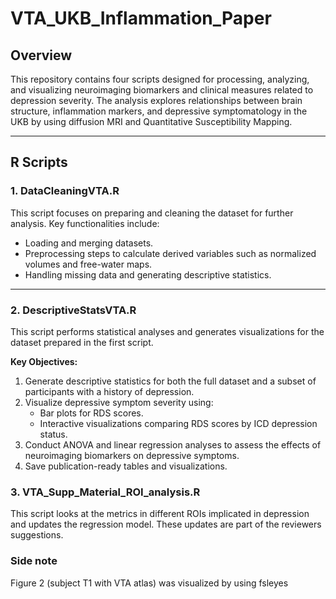 # VTA_UKB_Inflammation_Paper

## Overview
This repository contains four scripts designed for processing, analyzing, and visualizing neuroimaging biomarkers and clinical measures related to depression severity. The analysis explores relationships between brain structure, inflammation markers, and depressive symptomatology in the UKB by using diffusion MRI and Quantitative Susceptibility Mapping.

---

## R Scripts

### 1. **DataCleaningVTA.R**
This script focuses on preparing and cleaning the dataset for further analysis. Key functionalities include:
- Loading and merging datasets.
- Preprocessing steps to calculate derived variables such as normalized volumes and free-water maps.
- Handling missing data and generating descriptive statistics.

---

### 2. **DescriptiveStatsVTA.R**
This script performs statistical analyses and generates visualizations for the dataset prepared in the first script.

**Key Objectives:**
1. Generate descriptive statistics for both the full dataset and a subset of participants with a history of depression.
2. Visualize depressive symptom severity using:
   - Bar plots for RDS scores.
   - Interactive visualizations comparing RDS scores by ICD depression status.
3. Conduct ANOVA and linear regression analyses to assess the effects of neuroimaging biomarkers on depressive symptoms.
4. Save publication-ready tables and visualizations.

### 3. **VTA_Supp_Material_ROI_analysis.R**
This script looks at the metrics in different ROIs implicated in depression and updates the regression model. These updates are part of the reviewers suggestions. 

### **Side note**

Figure 2 (subject T1 with VTA atlas) was visualized by using fsleyes 
